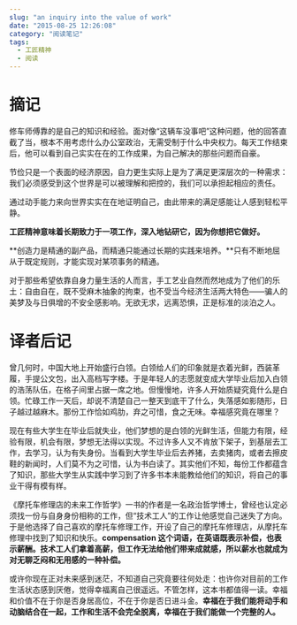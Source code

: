 ```yaml
---
slug: "an inquiry into the value of work"
date: "2015-08-25 12:26:08"
category: "阅读笔记"
tags:
  - 工匠精神
  - 阅读
---
```


# 摘记

修车师傅靠的是自己的知识和经验。面对像“这辆车没事吧”这种问题，他的回答直截了当，根本不用考虑什么办公室政治，无需受制于什么中央权力。每天工作结束后，他可以看到自己实实在在的工作成果，为自己解决的那些问题而自豪。

节俭只是一个表面的经济原因，自力更生实际上是为了满足更深层次的一种需求：我们必须感受到这个世界是可以被理解和把控的，我们可以承担起相应的责任。

通过动手能力来向世界实实在在地证明自己，由此带来的满足感能让人感到轻松平静。

**工匠精神意味着长期致力于一项工作，深入地钻研它，因为你想把它做好。**

**创造力是精通的副产品，而精通只能通过长期的实践来培养。**只有不断地屈从于既定规则，才能实现对某项事务的精通。

对于那些希望依靠自身力量生活的人而言，手工艺业自然而然地成为了他们的乐土：自由自在，既不受麻木抽象的拘束，也不受当今经济生活两大特色——骗人的美梦及与日俱增的不安全感影响。无欲无求，远离恐惧，正是标准的淡泊之人。

# 译者后记

曾几何时，中国大地上开始盛行白领。白领给人们的印象就是衣着光鲜，西装革履，手提公文包，出入高档写字楼。于是年轻人的志愿就变成大学毕业后加入白领的浩荡队伍，在格子间里占据一席之地。但慢慢地，许多人开始质疑究竟什么是白领。忙碌工作一天后，却说不清楚自己一整天到底干了什么，失落感如影随形，日子越过越麻木。那份工作恰如鸡肋，弃之可惜，食之无味。幸福感究竟在哪里？

现在有些大学生在毕业后就失业，他们梦想的是白领的光鲜生活，但能力有限，经验有限，机会有限，梦想无法得以实现。不过许多人又不肯放下架子，到基层去工作，去学习，认为有失身份。当看到大学生毕业后去养猪，去卖猪肉，或者去擦皮鞋的新闻时，人们莫不为之可惜，认为书白读了。其实他们不知，每份工作都蕴含了知识，那些大学生从实践中学习到了许多书本未能教给他们的知识，将自己的事业干得有模有样。

《摩托车修理店的未来工作哲学》一书的作者是一名政治哲学博士，曾经也认定必须找一份与自身身份相称的工作，但“技术工人”的工作让他感觉自己迷失了方向。于是他选择了自己喜欢的摩托车修理工作，开设了自己的摩托车修理店，从摩托车修理中找到了知识和快乐。**compensation 这个词语，在英语既表示补偿，也表示薪酬。技术工人们拿着高薪，但工作无法给他们带来成就感，所以薪水也就成为对无聊乏闷和无用感的一种补偿。**

或许你现在正对未来感到迷茫，不知道自己究竟要往何处走：也许你对目前的工作生活状态感到厌倦，觉得幸福离自己很遥远。不管怎样，这本书都值得一读。幸福和价值不在于你是否身居高位，不在于你是否日进斗金。**幸福在于我们能将动手和动脑结合在一起，工作和生活不会完全脱离，幸福在于我们能做一个完整的人。**
